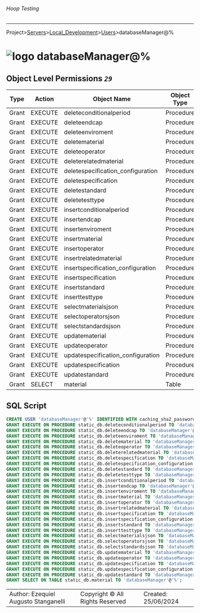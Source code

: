 ###### Hoop Testing
___
Project>[Servers](../../Servers.md)>[Local_Development](../Local_Development.md)>[Users](Users.md)>databaseManager@%


# ![logo](../../../Images/user64.svg) databaseManager@%


## <a name="#ObjectLevelPermissions"></a>Object Level Permissions _`29`_
|Type|Action|Object Name|Object Type|
|---|---|---|---|
|Grant|EXECUTE|deleteconditionalperiod|Procedure|
|Grant|EXECUTE|deleteendcap|Procedure|
|Grant|EXECUTE|deleteenviroment|Procedure|
|Grant|EXECUTE|deletematerial|Procedure|
|Grant|EXECUTE|deleteoperator|Procedure|
|Grant|EXECUTE|deleterelatedmaterial|Procedure|
|Grant|EXECUTE|deletespecification_configuration|Procedure|
|Grant|EXECUTE|deletespecification|Procedure|
|Grant|EXECUTE|deletestandard|Procedure|
|Grant|EXECUTE|deletetesttype|Procedure|
|Grant|EXECUTE|insertconditionalperiod|Procedure|
|Grant|EXECUTE|insertendcap|Procedure|
|Grant|EXECUTE|insertenviroment|Procedure|
|Grant|EXECUTE|insertmaterial|Procedure|
|Grant|EXECUTE|insertoperator|Procedure|
|Grant|EXECUTE|insertrelatedmaterial|Procedure|
|Grant|EXECUTE|insertspecification_configuration|Procedure|
|Grant|EXECUTE|insertspecification|Procedure|
|Grant|EXECUTE|insertstandard|Procedure|
|Grant|EXECUTE|inserttesttype|Procedure|
|Grant|EXECUTE|selectmaterialsjson|Procedure|
|Grant|EXECUTE|selectoperatorsjson|Procedure|
|Grant|EXECUTE|selectstandardsjson|Procedure|
|Grant|EXECUTE|updatematerial|Procedure|
|Grant|EXECUTE|updateoperator|Procedure|
|Grant|EXECUTE|updatespecification_configuration|Procedure|
|Grant|EXECUTE|updatespecification|Procedure|
|Grant|EXECUTE|updatestandard|Procedure|
|Grant|SELECT|material|Table|

## <a name="#SqlScript"></a>SQL Script
```SQL
CREATE USER 'databaseManager'@'%' IDENTIFIED WITH caching_sha2_password PASSWORD EXPIRE NEVER;
GRANT EXECUTE ON PROCEDURE static_db.deleteconditionalperiod TO 'databaseManager'@'%';
GRANT EXECUTE ON PROCEDURE static_db.deleteendcap TO 'databaseManager'@'%';
GRANT EXECUTE ON PROCEDURE static_db.deleteenviroment TO 'databaseManager'@'%';
GRANT EXECUTE ON PROCEDURE static_db.deletematerial TO 'databaseManager'@'%';
GRANT EXECUTE ON PROCEDURE static_db.deleteoperator TO 'databaseManager'@'%';
GRANT EXECUTE ON PROCEDURE static_db.deleterelatedmaterial TO 'databaseManager'@'%';
GRANT EXECUTE ON PROCEDURE static_db.deletespecification TO 'databaseManager'@'%';
GRANT EXECUTE ON PROCEDURE static_db.deletespecification_configuration TO 'databaseManager'@'%';
GRANT EXECUTE ON PROCEDURE static_db.deletestandard TO 'databaseManager'@'%';
GRANT EXECUTE ON PROCEDURE static_db.deletetesttype TO 'databaseManager'@'%';
GRANT EXECUTE ON PROCEDURE static_db.insertconditionalperiod TO 'databaseManager'@'%';
GRANT EXECUTE ON PROCEDURE static_db.insertendcap TO 'databaseManager'@'%';
GRANT EXECUTE ON PROCEDURE static_db.insertenviroment TO 'databaseManager'@'%';
GRANT EXECUTE ON PROCEDURE static_db.insertmaterial TO 'databaseManager'@'%';
GRANT EXECUTE ON PROCEDURE static_db.insertoperator TO 'databaseManager'@'%';
GRANT EXECUTE ON PROCEDURE static_db.insertrelatedmaterial TO 'databaseManager'@'%';
GRANT EXECUTE ON PROCEDURE static_db.insertspecification TO 'databaseManager'@'%';
GRANT EXECUTE ON PROCEDURE static_db.insertspecification_configuration TO 'databaseManager'@'%';
GRANT EXECUTE ON PROCEDURE static_db.insertstandard TO 'databaseManager'@'%';
GRANT EXECUTE ON PROCEDURE static_db.inserttesttype TO 'databaseManager'@'%';
GRANT EXECUTE ON PROCEDURE static_db.selectmaterialsjson TO 'databaseManager'@'%';
GRANT EXECUTE ON PROCEDURE static_db.selectoperatorsjson TO 'databaseManager'@'%';
GRANT EXECUTE ON PROCEDURE static_db.selectstandardsjson TO 'databaseManager'@'%';
GRANT EXECUTE ON PROCEDURE static_db.updatematerial TO 'databaseManager'@'%';
GRANT EXECUTE ON PROCEDURE static_db.updateoperator TO 'databaseManager'@'%';
GRANT EXECUTE ON PROCEDURE static_db.updatespecification TO 'databaseManager'@'%';
GRANT EXECUTE ON PROCEDURE static_db.updatespecification_configuration TO 'databaseManager'@'%';
GRANT EXECUTE ON PROCEDURE static_db.updatestandard TO 'databaseManager'@'%';
GRANT SELECT ON TABLE static_db.material TO 'databaseManager'@'%';
```

||||
|---|---|---|
|Author: Ezequiel Augusto Stanganelli|Copyright © All Rights Reserved|Created: 25/06/2024|